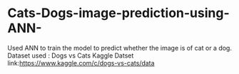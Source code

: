 # Cats-Dogs-image-prediction-using-ANN-
Used ANN to train the model to predict whether the image is of cat or a dog.
Dataset used : Dogs vs Cats Kaggle 
Datset link:https://www.kaggle.com/c/dogs-vs-cats/data
